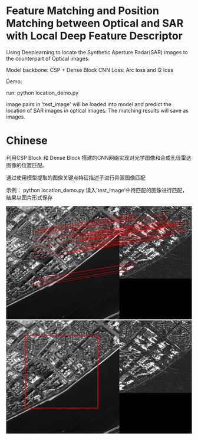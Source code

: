 # Feature Matching and Position Matching between Optical and SAR with Local Deep Feature Descriptor



Using Deeplearning to locate the Synthetic Aperture Radar(SAR) images to the counterpart of Optical images.


Model backbone: CSP + Dense Block CNN
Loss: Arc loss and l2 loss



Demo:

run:
python location_demo.py

image pairs in 'test_image' will be loaded into model and predict the location of SAR images in optical images.
The matching results will save as images.



# Chinese
利用CSP Block 和 Dense Block 搭建的CNN网络实现对光学图像和合成孔径雷达图像的位置匹配。

通过使用模型提取的图像关键点特征描述子进行异源图像匹配

示例：
python location_demo.py
读入'test_image'中待匹配的图像进行匹配，结果以图片形式保存

![image](https://github.com/LiaoYun0x0/Feature-Matching-and-Position-Matching-between-Optical-and-SAR/blob/main/1_1.00_1_kset.png)
![image](https://github.com/LiaoYun0x0/Feature-Matching-and-Position-Matching-between-Optical-and-SAR/blob/main/1_1.00_1_kset_circle.png)
